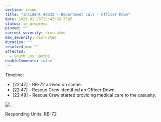 ```yaml
---
section: issue
title: "Incident #0032 - Department Call - Officer Down"
date: 2021-01-25T22:42:26.539Z
status: in_progress
pinned: ""
current_severity: disrupted
max_severity: disrupted
duration: ""
resolved_on: ""
affected:
  - South Los Santos
enableComments: false
---
```

Timeline:

* \[22:47] - RB-72 arrived on scene.
* \[22:47] - Rescue Crew identified an Officer Down.
* \[22:49] - Rescue Crew started providing medical care to the casualty.

![](https://i.imgur.com/IbjPnOw.png)

Responding Units: RB-72